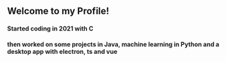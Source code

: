 ## Welcome to my Profile!

#### Started coding in 2021 with C

#### then worked on some projects in Java, machine learning in Python and a desktop app with electron, ts and vue

